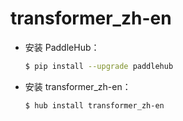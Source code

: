 # transformer_zh-en
* 安装 PaddleHub：

    ```bash
    $ pip install --upgrade paddlehub
    ```

* 安装 transformer_zh-en：

    ```bash
    $ hub install transformer_zh-en
    ```
